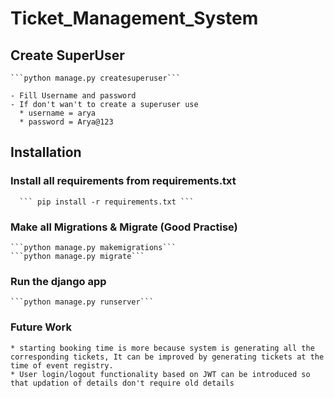 # Ticket_Management_System

## Create SuperUser 
    ```python manage.py createsuperuser``` 
    
    - Fill Username and password  
    - If don't wan't to create a superuser use 
      * username = arya
      * password = Arya@123
    
## Installation 

 ### Install all requirements from requirements.txt 
      ``` pip install -r requirements.txt ```
      
 ### Make all Migrations & Migrate (Good Practise) 
    ```python manage.py makemigrations```
    ```python manage.py migrate```
    
### Run the django app 
    ```python manage.py runserver```

### Future Work 
    * starting booking time is more because system is generating all the corresponding tickets, It can be improved by generating tickets at the time of event registry.
    * User login/logout functionality based on JWT can be introduced so that updation of details don't require old details
    
    
  
